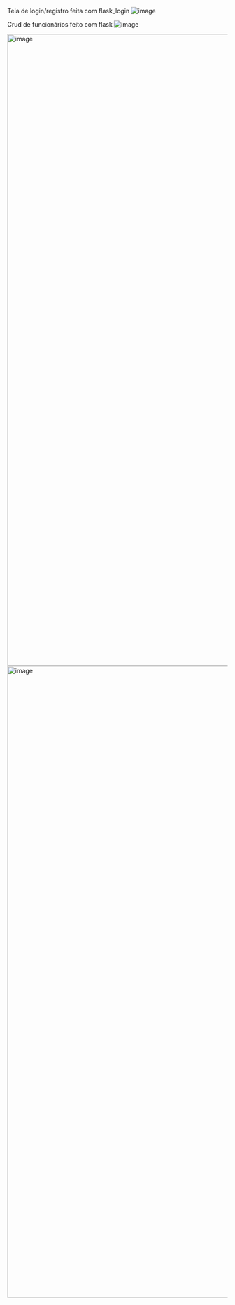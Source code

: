 Tela de login/registro feita com flask_login
![image](https://github.com/VictorNepomuceno/employee_manager/assets/141886398/986edc70-4ac0-4c5e-a53a-a8144f78753b)

Crud de funcionários feito com flask
![image](https://github.com/VictorNepomuceno/employee_manager/assets/141886398/9393b5cb-0ce3-463c-86bc-ca9e3e5d4351)

<img width="1440" alt="image" src="https://github.com/VictorNepomuceno/employee_manager/assets/141886398/89641d88-dbb6-4104-ad92-3c3f27949b89">
<img width="1440" alt="image" src="https://github.com/VictorNepomuceno/employee_manager/assets/141886398/4bde2476-fcb7-4b76-86cc-fefdbf3aa634">


